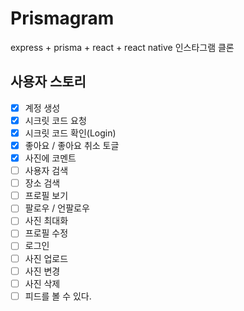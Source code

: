 # Prismagram

express + prisma + react + react native 인스타그램 클론

## 사용자 스토리

- [x] 계정 생성
- [x] 시크릿 코드 요청
- [x] 시크릿 코드 확인(Login)
- [x] 좋아요 / 좋아요 취소 토글
- [x] 사진에 코멘트
- [ ] 사용자 검색
- [ ] 장소 검색
- [ ] 프로필 보기
- [ ] 팔로우 / 언팔로우
- [ ] 사진 최대화
- [ ] 프로필 수정
- [ ] 로그인
- [ ] 사진 업로드
- [ ] 사진 변경
- [ ] 사진 삭제
- [ ] 피드를 볼 수 있다.
